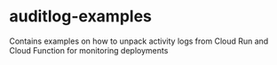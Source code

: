 # auditlog-examples

Contains examples on how to unpack activity logs from Cloud Run and Cloud Function for monitoring deployments
